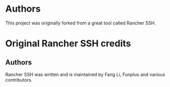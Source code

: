 # Authors

This project was originally forked from a great tool called Rancher SSH. 

# Original Rancher SSH credits

## Authors

Rancher SSH was written and is maintained by Fang Li, Funplus and
various contributors.
